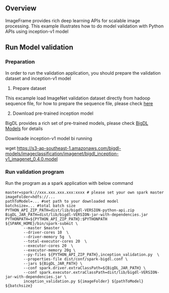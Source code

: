 ## Overview
ImageFrame provides rich deep learning APIs for scalable image processing. This example illustrates how to do model validation with Python APIs using inception-v1 model

## Run Model validation

### Preparation

In order to run the validation application, you should prepare the validation dataset and inception-v1 model

1) Prepare dataset

This excample load ImageNet validation dataset directly from hadoop sequence file, for how to prepare the sequence file, please check [here](../../../models/inception#prepare-the-data)

2) Download pre-trained inception model

BigDL provides a rich set of pre-trained models, please check [BigDL Models](https://github.com/intel-analytics/analytics-zoo/tree/master/models) for details

Downloade inception-v1 model bi running

wget https://s3-ap-southeast-1.amazonaws.com/bigdl-models/imageclassification/imagenet/bigdl_inception-v1_imagenet_0.4.0.model

### Run validation program

Run the program as a spark application with below command

```shell
master=spark://xxx.xxx.xxx.xxx:xxxx # please set your own spark master
imageFolder=hdfs://...
pathToModel=... #set path to your downloaded model
batchsize=... #total batch size
PYTHON_API_ZIP_PATH=dist/lib/bigdl-VERSION-python-api.zip
BigDL_JAR_PATH=dist/lib/bigdl-VERSION-jar-with-dependencies.jar
PYTHONPATH=${PYTHON_API_ZIP_PATH}:$PYTHONPATH
${SPARK_HOME}/bin/spark-submit \
        --master $master \
        --driver-cores 10  \
        --driver-memory 5g  \
        --total-executor-cores 20  \
        --executor-cores 20  \
        --executor-memory 20g \
        --py-files ${PYTHON_API_ZIP_PATH},inception_validation.py  \
        --properties-file dist/conf/spark-bigdl.conf \
        --jars ${BigDL_JAR_PATH} \
        --conf spark.driver.extraClassPath=${BigDL_JAR_PATH} \
        --conf spark.executor.extraClassPath=dist/lib/bigdl-VERSION-jar-with-dependencies.jar \
        inception_validation.py ${imageFolder} ${pathToModel} ${batchsize}
```
